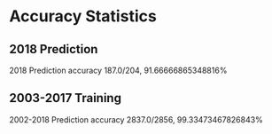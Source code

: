 # Accuracy Statistics

## 2018 Prediction

2018 Prediction accuracy 187.0/204, 91.66666865348816%

## 2003-2017 Training

2002-2018 Prediction accuracy 2837.0/2856, 99.33473467826843%
